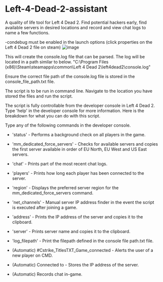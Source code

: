 # Left-4-Dead-2-assistant
A quality of life tool for Left 4 Dead 2. Find potential hackers early, find available servers in desired locations and record and view chat logs to name a few functions.

-condebug must be enabled in the launch options (click properties on the Left 4 Dead 2 file on steam)
![image](https://github.com/JackLacey18/Left-4-Dead-2-hacker-finder/assets/94805552/16b090f0-cd6d-4b49-85f2-452df00336f4)

This will create the console.log file that can be parsed. The log will be located in a path similar to below.
"C:\Program Files (x86)\Steam\steamapps\common\Left 4 Dead 2\left4dead2\console.log"

Ensure the correct file path of the console.log file is stored in the console_file_path.txt file.

The script is to be run in command line. Navigate to the location you have stored the files and run the script.

The script is fully controllable from the developer console in Left 4 Dead 2. Type 'help' in the developer console for more information.
Here is the breakdown for what you can do with this script.

Type any of the following commands in the developer console.
* 'status'  -  Performs a background check on all players in the game.
* 'mm_dedicated_force_servers'  -  Checks for available servers and copies the first server available in order of EU North, EU West and US East servers.
* 'chat'  -  Prints part of the most recent chat logs.
* 'players'  -  Prints how long each player has been connected to the server.
* 'region'  -  Displays the preferred server region for the mm_dedicated_force_servers command.
* 'net_channels'  -  Manual server IP address finder in the event the script is executed after joining a game.
* 'address'  -  Prints the IP address of the server and copies it to the clipboard.
* 'server'  -  Prints server name and copies it to the clipboard.
* 'log_filepath'  -  Print the filepath defined in the console file path.txt file.

* (Automatic) #Cstrike_TitlesTXT_Game_connected  -  Alerts the user of a new player on CMD.
* (Automatic) Connected to  -  Stores the IP address of the server.
* (Automatic) Records chat in-game.
